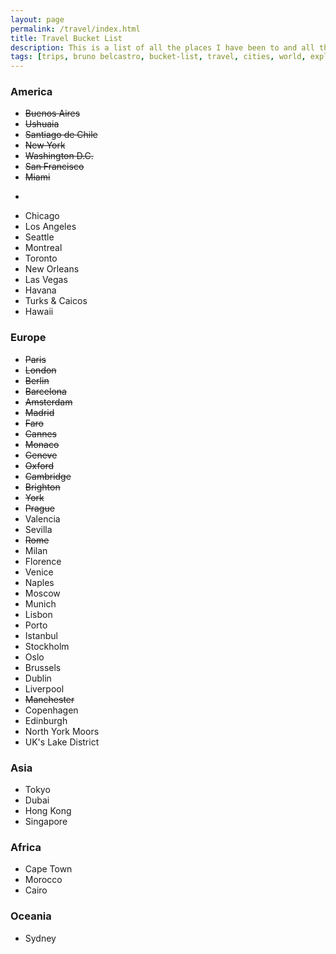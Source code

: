 ```yaml
---
layout: page
permalink: /travel/index.html
title: Travel Bucket List
description: This is a list of all the places I have been to and all the places I want to visit.
tags: [trips, bruno belcastro, bucket-list, travel, cities, world, explore]
---
```


### America

* ~~Buenos Aires~~
* ~~Ushuaia~~
* ~~Santiago de Chile~~
* ~~New York~~
* ~~Washington D.C.~~
* ~~San Francisco~~
* ~~Miami~~
* ~~~Rio de Janeiro~~
* Chicago
* Los Angeles
* Seattle
* Montreal
* Toronto
* New Orleans
* Las Vegas
* Havana
* Turks & Caicos
* Hawaii

### Europe

* ~~Paris~~
* ~~London~~
* ~~Berlin~~
* ~~Barcelona~~
* ~~Amsterdam~~
* ~~Madrid~~
* ~~Faro~~
* ~~Cannes~~
* ~~Monaco~~
* ~~Geneve~~
* ~~Oxford~~
* ~~Cambridge~~
* ~~Brighton~~
* ~~York~~
* ~~Prague~~
* Valencia
* Sevilla
* ~~Rome~~
* Milan
* Florence
* Venice
* Naples
* Moscow
* Munich
* Lisbon
* Porto
* Istanbul
* Stockholm
* Oslo
* Brussels
* Dublin
* Liverpool
* ~~Manchester~~
* Copenhagen
* Edinburgh
* North York Moors
* UK's Lake District

### Asia

* Tokyo
* Dubai
* Hong Kong
* Singapore

### Africa

* Cape Town
* Morocco
* Cairo

### Oceania

* Sydney